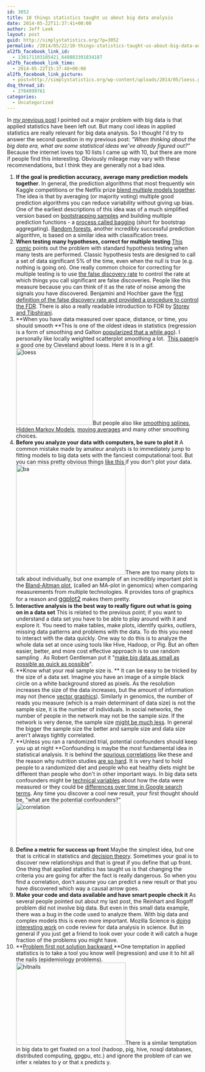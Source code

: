 ```yaml
---
id: 3052
title: 10 things statistics taught us about big data analysis
date: 2014-05-22T11:37:41+00:00
author: Jeff Leek
layout: post
guid: http://simplystatistics.org/?p=3052
permalink: /2014/05/22/10-things-statistics-taught-us-about-big-data-analysis/
al2fb_facebook_link_id:
  - 136171103105421_648883391834187
al2fb_facebook_link_time:
  - 2014-05-22T15:37:48+00:00
al2fb_facebook_link_picture:
  - post=http://simplystatistics.org/wp-content/uploads/2014/05/loess.gif
dsq_thread_id:
  - 2704999761
categories:
  - Uncategorized
---
```

In [my previous post](http://simplystatistics.org/2014/05/07/why-big-data-is-in-trouble-they-forgot-about-applied-statistics/) I pointed out a major problem with big data is that applied statistics have been left out. But many cool ideas in applied statistics are really relevant for big data analysis. So I thought I'd try to answer the second question in my previous post: _"When thinking about the big data era, what are some statistical ideas we've already figured out?"_ Because the internet loves top 10 lists I came up with 10, but there are more if people find this interesting. Obviously mileage may vary with these recommendations, but I think they are generally not a bad idea.

  1. **If the goal is prediction accuracy, average many prediction models together**. In general, the prediction algorithms that most frequently win Kaggle competitions or the Netflix prize [blend multiple models together](http://en.wikipedia.org/wiki/Ensemble_learning). The idea is that by averaging (or majority voting) multiple good prediction algorithms you can reduce variability without giving up bias. One of the earliest descriptions of this idea was of a much simplified version based on [bootstrapping samples](http://en.wikipedia.org/wiki/Bootstrapping_(statistics)) and building multiple prediction functions - a [process called bagging](http://statistics.berkeley.edu/sites/default/files/tech-reports/421.pdf) (short for bootstrap aggregating). [Random forests](http://en.wikipedia.org/wiki/Random_forest), another incredibly successful prediction algorithm, is based on a similar idea with classification trees.
  2. **When testing many hypotheses, correct for multiple testing** [This comic](http://xkcd.com/882/) points out the problem with standard hypothesis testing when many tests are performed. Classic hypothesis tests are designed to call a set of data significant 5% of the time, even when the null is true (e.g. nothing is going on). One really common choice for correcting for multiple testing is to use [the false discovery rate](http://en.wikipedia.org/wiki/False_discovery_rate) to control the rate at which things you call significant are false discoveries. People like this measure because you can think of it as the rate of noise among the signals you have discovered. Benjamini and Hochber gave the f[irst definition of the false discovery rate and provided a procedure to control the FDR](http://www.stat.purdue.edu/~doerge/BIOINFORM.D/FALL06/Benjamini%20and%20Y%20FDR.pdf). There is also a really readable introduction to FDR by [Storey and Tibshirani](http://www.pnas.org/content/100/16/9440.full).
  3. **When you have data measured over space, distance, or time, you should smooth **This is one of the oldest ideas in statistics (regression is a form of smoothing and Galton [popularized that a while ago](http://en.wikipedia.org/wiki/Regression_toward_the_mean)). I personally like locally weighted scatterplot smoothing a lot.  [This paper](http://www.people.fas.harvard.edu/~gov2000/Handouts/lowess.pdf)is a good one by Cleveland about loess. Here it is in a gif. <a href="http://simplystatistics.org/2014/02/13/loess-explained-in-a-gif/" rel="attachment wp-att-3069"><img class=" wp-image-3069 aligncenter" alt="loess" src="http://simplystatistics.org/wp-content/uploads/2014/05/loess.gif" width="202" height="202" /></a>But people also like [smoothing splines](http://en.wikipedia.org/wiki/Smoothing_spline), [Hidden Markov Models](http://en.wikipedia.org/wiki/Hidden_Markov_model), [moving averages](http://en.wikipedia.org/wiki/Moving_average) and many other smoothing choices.
  4. **Before you analyze your data with computers, be sure to plot it** A common mistake made by amateur analysts is to immediately jump to fitting models to big data sets with the fanciest computational tool. But you can miss pretty obvious things [like this ](http://en.wikipedia.org/wiki/Anscombe's_quartet)if you don't plot your data. <a href="http://en.wikipedia.org/wiki/File:Bland-altman_plot.png" rel="attachment wp-att-3068"><img class=" wp-image-3068 aligncenter" alt="ba" src="http://simplystatistics.org/wp-content/uploads/2014/05/ba.png" width="288" height="288" srcset="http://simplystatistics.org/wp-content/uploads/2014/05/ba-150x150.png 150w, http://simplystatistics.org/wp-content/uploads/2014/05/ba-300x300.png 300w, http://simplystatistics.org/wp-content/uploads/2014/05/ba.png 600w" sizes="(max-width: 288px) 100vw, 288px" /></a>There are too many plots to talk about individually, but one example of an incredibly important plot is the [Bland-Altman plot,](http://en.wikipedia.org/wiki/Bland%E2%80%93Altman_plot) (called an MA-plot in genomics) when comparing measurements from multiple technologies. R provides tons of graphics for a reason and <a style="font-size: 16px;" href="http://ggplot2.org/">ggplot2</a> makes them pretty.
  5. **Interactive analysis is the best way to really figure out what is going on in a data set** This is related to the previous point; if you want to understand a data set you have to be able to play around with it and explore it. You need to make tables, make plots, identify quirks, outliers, missing data patterns and problems with the data. To do this you need to interact with the data quickly. One way to do this is to analyze the whole data set at once using tools like Hive, Hadoop, or Pig. But an often easier, better, and more cost effective approach is to use random sampling . As Robert Gentleman put it "[make big data as small as possible as quick as possible](https://twitter.com/EllieMcDonagh/status/469184554549248000)".
  6. **Know what your real sample size is. ** It can be easy to be tricked by the size of a data set. Imagine you have an image of a simple black circle on a white background stored as pixels. As the resolution increases the size of the data increases, but the amount of information may not (hence [vector graphics](http://en.wikipedia.org/wiki/Vector_graphics)). Similarly in genomics, the number of reads you measure (which is a main determinant of data size) is not the sample size, it is the number of individuals. In social networks, the number of people in the network may not be the sample size. If the network is very dense, the sample size [might be much less](http://arxiv.org/pdf/1112.0840.pdf). In general the bigger the sample size the better and sample size and data size aren't always tightly correlated.
  7. **Unless you ran a randomized trial, potential confounders should keep you up at night **Confounding is maybe the most fundamental idea in statistical analysis. It is behind the [spurious correlations](http://www.tylervigen.com/) like these and the reason why nutrition studies [are so hard](http://fivethirtyeight.com/features/eat-more-nuts-and-vegetables-and-dont-forget-to-exercise-and-quit-smoking/). It is very hard to hold people to a randomized diet and people who eat healthy diets might be different than people who don't in other important ways. In big data sets confounders might be [technical variables](http://www.cis.jhu.edu/publications/papers_in_database/GEMAN/Geman_NatureReviews_2010.pdf) about how the data were measured or they could be [differences over time in Google search terms](http://gking.harvard.edu/files/gking/files/0314policyforumff.pdf). Any time you discover a cool new result, your first thought should be, "what are the potential confounders?"<a href="http://xkcd.com/552/" rel="attachment wp-att-3067"><img class=" wp-image-3067 aligncenter" alt="correlation" src="http://simplystatistics.org/wp-content/uploads/2014/05/correlation.png" width="275" height="111" /></a>
  8. **Define a metric for success up front** Maybe the simplest idea, but one that is critical in statistics and [decision theory](http://en.wikipedia.org/wiki/Decision_theory). Sometimes your goal is to discover new relationships and that is great if you define that up front. One thing that applied statistics has taught us is that changing the criteria you are going for after the fact is really dangerous. So when you find a correlation, don't assume you can predict a new result or that you have discovered which way a causal arrow goes.
  9. **Make your code and data available and have smart people check it** As several people pointed out about my last post, the Reinhart and Rogoff problem did not involve big data. But even in this small data example, there was a bug in the code used to analyze them. With big data and complex models this is even more important. Mozilla Science is [doing interesting work](http://mozillascience.org/code-review-for-science-what-we-learned/) on code review for data analysis in science. But in general if you just get a friend to look over your code it will catch a huge fraction of the problems you might have.
 10. **[Problem first not solution backward ](http://simplystatistics.org/2013/05/29/what-statistics-should-do-about-big-data-problem-forward-not-solution-backward/)**One temptation in applied statistics is to take a tool you know well (regression) and use it to hit all the nails (epidemiology problems). <a href="http://simplystatistics.org/2014/05/22/10-things-statistics-taught-us-about-big-data-analysis/hitnails/" rel="attachment wp-att-3066"><img class=" wp-image-3066 aligncenter" alt="hitnails" src="http://simplystatistics.org/wp-content/uploads/2014/05/hitnails.png" width="288" height="216" srcset="http://simplystatistics.org/wp-content/uploads/2014/05/hitnails-300x225.png 300w, http://simplystatistics.org/wp-content/uploads/2014/05/hitnails.png 800w" sizes="(max-width: 288px) 100vw, 288px" /></a>There is a similar temptation in big data to get fixated on a tool (hadoop, pig, hive, nosql databases, distributed computing, gpgpu, etc.) and ignore the problem of can we infer x relates to y or that x predicts y.